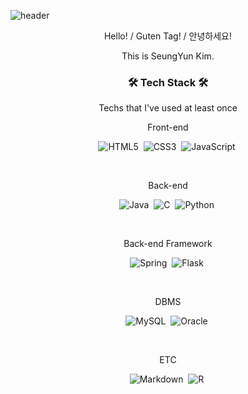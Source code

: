 ![header](https://capsule-render.vercel.app/api?type=rounded&color=auto&height=300&section=header&text=SeungYun%20Kim&fontSize=90)



<p align="center"> Hello! / Guten Tag! / 안녕하세요! </p>
<p align="center"> This is SeungYun Kim. </p>


<h3 align="center"> 🛠 Tech Stack 🛠 </h3>
<p align="center"> Techs that I've used at least once </p>
<p align="center"> Front-end </p>
<p align="center"> 
    <img src="https://img.shields.io/badge/html5-%23E34F26.svg?style=for-the-badge&amp;logo=html5&amp;logoColor=white" alt="HTML5"></a>&nbsp
    <img src="https://img.shields.io/badge/css3-%231572B6.svg?style=for-the-badge&amp;logo=css3&amp;logoColor=white" alt="CSS3"></a>&nbsp
    <img src="https://img.shields.io/badge/javascript-%23323330.svg?style=for-the-badge&amp;logo=javascript&amp;logoColor=%23F7DF1E" alt="JavaScript"></a>&nbsp
</p></br>
<p align="center"> Back-end </p>
<p align="center">
    <img src="https://img.shields.io/badge/java-%23ED8B00.svg?style=for-the-badge&amp;logo=java&amp;logoColor=white" alt="Java"></a>&nbsp
    <img src="https://img.shields.io/badge/c-%2300599C.svg?style=for-the-badge&amp;logo=c&amp;logoColor=white" alt="C"></a>&nbsp
    <img src="https://img.shields.io/badge/python-3670A0?style=for-the-badge&amp;logo=python&amp;logoColor=ffdd54" alt="Python"></a>&nbsp
</p></br>
<p align="center"> Back-end Framework </p>
<p align="center"> 
    <img src="https://img.shields.io/badge/spring-%236DB33F.svg?style=for-the-badge&amp;logo=spring&amp;logoColor=white" alt="Spring"></a>&nbsp
    <img src="https://img.shields.io/badge/flask-%23000.svg?style=for-the-badge&amp;logo=flask&amp;logoColor=white" alt="Flask"></a>&nbsp
</p></br>
<p align="center"> DBMS </p>
<p align="center">
    <img src="https://img.shields.io/badge/mysql-%2300f.svg?style=for-the-badge&amp;logo=mysql&amp;logoColor=white" alt="MySQL"></a>&nbsp
    <img src="https://img.shields.io/badge/oracle-%23F00000.svg?style=for-the-badge&amp;logo=oracle&amp;logoColor=white" alt="Oracle"></a>&nbsp
</p></br>
<p align="center"> ETC </p>
<p align="center">
    <img src="https://img.shields.io/badge/markdown-%23000000.svg?style=for-the-badge&amp;logo=markdown&amp;logoColor=white" alt="Markdown"></a>&nbsp
    <img src="https://img.shields.io/badge/r-%23276DC3.svg?style=for-the-badge&amp;logo=r&amp;logoColor=white" alt="R"></a>&nbsp
</p>
